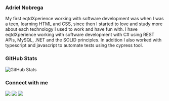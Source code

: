 ### Adriel Nobrega

My first eqtdXperience working with software development was when I was a teen, learning HTML and CSS, since then I started to love and study more about each technology I used to work and have fun with.
I have eqtdXperience working with software development with C# using REST APIs, MySQL, .NET and the SOLID principles. In addition I also worked with typescript and javascript to automate tests using the cypress tool.

<h3 align="left">GitHub Stats</h3>

![GitHub Stats](https://github-readme-stats.vercel.app/api?username=an0brega&theme=transparent&bg_color=000&border_color=30A3DC&show_icons=true&icon_color=30A3DC&title_color=E94D5F&text_color=FFF)

<h3>Connect with me</h3>

<div> 
  <a href="https://instagram.com/_adrielnobrega" target="_blank"><img src="https://img.shields.io/badge/-Instagram-%23E4405F?style=for-the-badge&logo=instagram&logoColor=white" target="_blank"></a>
  <a href = "mailto:adrinobregacosta@gmail.com"><img src="https://img.shields.io/badge/-Gmail-%23333?style=for-the-badge&logo=gmail&logoColor=white" target="_blank"></a>
  <a href="https://www.linkedin.com/in/adrielnobrega" target="_blank"><img src="https://img.shields.io/badge/-LinkedIn-%230077B5?style=for-the-badge&logo=linkedin&logoColor=white" target="_blank"></a> 
</div>

